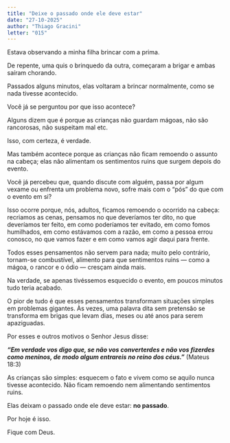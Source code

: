 ```yaml
---
title: "Deixe o passado onde ele deve estar"
date: "27-10-2025"
author: "Thiago Gracini"
letter: "015"
---
```


Estava observando a minha filha brincar com a prima.

De repente, uma quis o brinquedo da outra, começaram a brigar e ambas saíram chorando.

Passados alguns minutos, elas voltaram a brincar normalmente, como se nada tivesse acontecido.

Você já se perguntou por que isso acontece?

Alguns dizem que é porque as crianças não guardam mágoas, não são rancorosas, não suspeitam mal etc.

Isso, com certeza, é verdade.

Mas também acontece porque as crianças não ficam remoendo o assunto na cabeça; elas não alimentam os sentimentos ruins que surgem depois do evento.

Você já percebeu que, quando discute com alguém, passa por algum vexame ou enfrenta um problema novo, sofre mais com o “pós” do que com o evento em si?

Isso ocorre porque, nós, adultos, ficamos remoendo o ocorrido na cabeça: recriamos as cenas, pensamos no que deveríamos ter dito, no que deveríamos ter feito, em como poderíamos ter evitado, em como fomos humilhados, em como estávamos com a razão, em como a pessoa errou conosco, no que vamos fazer e em como vamos agir daqui para frente.

Todos esses pensamentos não servem para nada; muito pelo contrário, tornam-se combustível, alimento para que sentimentos ruins — como a mágoa, o rancor e o ódio — cresçam ainda mais.

Na verdade, se apenas tivéssemos esquecido o evento, em poucos minutos tudo teria acabado.

O pior de tudo é que esses pensamentos transformam situações simples em problemas gigantes. Às vezes, uma palavra dita sem pretensão se transforma em brigas que levam dias, meses ou até anos para serem apaziguadas.

Por esses e outros motivos o Senhor Jesus disse:

**_“Em verdade vos digo que, se não vos converterdes e não vos fizerdes como meninos, de modo algum entrareis no reino dos céus.”_** (Mateus 18:3)

As crianças são simples: esquecem o fato e vivem como se aquilo nunca tivesse acontecido. Não ficam remoendo nem alimentando sentimentos ruins.

Elas deixam o passado onde ele deve estar: **no passado**.

Por hoje é isso.

Fique com Deus.
